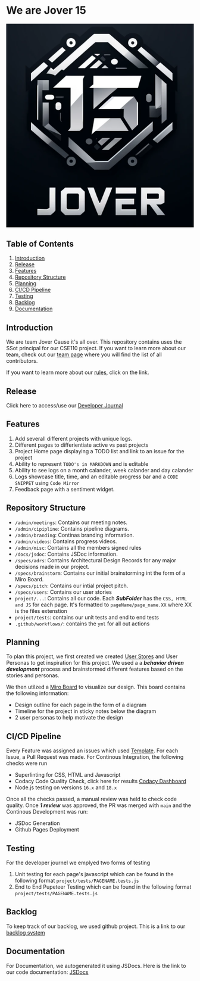 # We are Jover 15
![picture](https://github.com/cse110-sp24-group15/cse110-sp24-group15/blob/main/admin/branding/logo.png)

## Table of Contents
1. [Introduction](#introduction)
2. [Release](#release)
3. [Features](#features)
4. [Repository Structure](#repository-structure)
5. [Planning](#planning)
6. [CI/CD Pipeline](#cicd-pipeline)
7. [Testing](#testing)
8. [Backlog](#backlog)
9. [Documentation](#documentation)

## Introduction
We are team Jover Cause it's all over. This repository contains uses the SSot principal for our CSE110 project. If you want to learn more about our team, check out our [team page](https://github.com/cse110-sp24-group15/cse110-sp24-group15/blob/main/admin/team.md) where you will find the list of all contributors. 

If you want to learn more about our [rules](https://github.com/cse110-sp24-group15/cse110-sp24-group15/blob/main/admin/misc/rules.md), click on the link.

## Release

Click here to access/use our [Developer Journal](https://cse110-sp24-group15.github.io/cse110-sp24-group15/project/homePage/home_page.html)

## Features
1. Add severall different projects with unique logs.
2. Different pages to differientiate active vs past projects
3. Project Home page displaying a TODO list and link to an issue for the project
4. Ability to represent `TODO's in MARKDOWN` and is editable
5. Ability to see logs on a month calander, week calander and day calander
6. Logs showcase title, time, and an editable progress bar and a `CODE SNIPPET` using `Code Mirror`
7. Feedback page with a sentiment widget.

## Repository Structure
- `/admin/meetings`: Contains our meeting notes.
- `/admin/cipipline`: Contains pipeline diagrams.
- `/admin/branding`: Continas branding information.
- `/admin/videos`: Contains progress videos.
- `/admin/misc`: Contains all the members signed rules
- `/docs/jsdoc`: Contains JSDoc information.
- `/specs/adrs`: Contains Architectural Design Records for any major decisions made in our project.
- `/specs/brainstorm`: Contains our initial brainstorming int the form of a Miro Board.
- `/specs/pitch`: Contains our intial project pitch.
- `/specs/users`: Contains our user stories
- `project/...`: Contains all our code. Each ***SubFolder*** has the `CSS, HTML and JS` for each page. It's formatted to `pageName/page_name.XX` where XX is the files extenstion
- `project/tests`: contains our unit tests and end to end tests
- `.github/workflows/`: contains the `yml` for all out actions

## Planning
To plan this project, we first created we created [User Stores](https://github.com/cse110-sp24-group15/cse110-sp24-group15/blob/main/specs/users/user_stories.md) and User Personas to get inspiration for this project. We used a a ***behavior driven development*** process and brainstormed different features based on the stories and personas.

We then utilzed a [Miro Board](https://miro.com/welcomeonboard/R1M1QmxZVU5VOFZmY092MDJpbEtNVENmWk9ZYlhNZlJTMzFsOEVuTXRSM1F5a3JkMkpQMWMyblFRSjgxcHJGM3wzNDU4NzY0NTg3MTcwNTgyOTIyfDI=?share_link_id=179656458973) to visualize our design.
This board contains the following information:
- Design outline for each page in the form of a diagram
- Timeline for the project in sticky notes below the diagram
- 2 user personas to help motivate the design

## CI/CD Pipeline
Every Feature was assigned an issues which used [Template](https://github.com/cse110-sp24-group15/cse110-sp24-group15/blob/main/.github/ISSUE_TEMPLATE/add-page.md). For each Issue, a Pull Request was made. For Continous Integration, the following checks were run
- Superlinting for CSS, HTML and Javascript
- Codacy Code Quality Check, click here for results [Codacy Dashboard](https://app.codacy.com/gh/cse110-sp24-group15/cse110-sp24-group15/dashboard)
- Node.js testing on versions `16.x` and `18.x`

Once all the checks passed, a manual review was held to check code quality. Once ***1 review*** was approved, the PR was merged with `main` and the Continous Development was run:
- JSDoc Generation
- Github Pages Deployment

## Testing
For the developer journel we emplyed two forms of testing
1.  Unit testing for each page's javascript which can be found in the following format `project/tests/PAGENAME.tests.js`
2.  End to End Pupeteer Testing which can be found in the following format `project/tests/PAGENAME.tests.js`

## Backlog
To keep track of our backlog, we used github project. This is a link to our [backlog system](https://github.com/orgs/cse110-sp24-group15/projects/1)

## Documentation
For Documentation, we autogenerated it using JSDocs. Here is the link to our code documentation: [JSDocs](https://cse110-sp24-group15.github.io/cse110-sp24-group15/docs/jsdoc/index.html)


  
